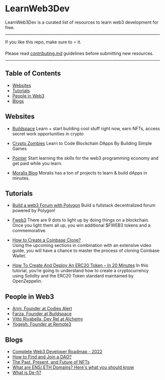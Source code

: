 # LearnWeb3Dev

LearnWeb3Dev is a curated list of resources to learn web3 development for free.

____________________________________________________________________________________________________________________________________________

If you like this repo, make sure to ⭐ it.

Please read [contributing.md](https://github.com/yogeshdhakal/learn-web3-development/blob/main/contributing.md) guidelines before submitting new resources.
____________________________________________________________________________________________________________________________________________

## Table of Contents

* [Websites](#websites)
* [Tutorials](#tutorials)
* [People in Web3](#people-in-web3)
* [Blogs](blogs)


## Websites

* [Buildspace](https://buildspace.so/)
Learn + start building cool stuff right now, earn NFTs, access secret work opportunities in crypto

* [Crypto Zombies](https://cryptozombies.io/)
Learn to Code Blockchain DApps By Building Simple Games

* [Pointer](https://www.pointer.gg/)
Start learning the skills for the web3 programming economy and get paid while you learn.

* [Moralis Blog](https://moralis.io/blog/)
Moralis has a ton of projects to learn & build dApps in minutes.


## Tutorials

* [Build a web3 Forum with Polygon](https://www.pointer.gg/tutorials)
Build a fullstack decentralized forum powered by Polygon!

* [Fweb3](https://fweb3.xyz/)
There are 9 dots to light up by doing things on a blockchain. Once you light them all up, you win additional $FWEB3 tokens and a commemorative.

* [How to Create a Coinbase Clone?](https://moralis.io/cloning-coinbase-wallet-how-to-create-a-coinbase-clone/)\
Using the upcoming sections in combination with an extensive video guide, you will have a chance to master the process of cloning Coinbase Wallet.

* [How To Create And Deploy An ERC20 Token – In 20 Minutes](https://vitto.cc/how-to-create-and-deploy-an-erc20-token-in-20-minutes/)
In this tutorial, you’re going to understand how to create a cryptocurrency using Solidity and the ERC20 Token standard maintained by OpenZeppelin.


## People in Web3

* [Anni, Founder at Codies Alert](https://twitter.com/Anni_Maan)
* [Farza, Founder at Buildspace](https://twitter.com/FarzaTV)
* [Vitto Rivabella, Dev Rel at Alchemy](https://twitter.com/VittoStack)
* [Yogesh, Founder at Remote3](https://twitter.com/_justYogesh)


## Blogs

* [Complete Web3 Developer Roadmap - 2022](https://remote3.co/blog-post/complete-web3-developer-roadmap-2022)
* [How to Find and Join a DAO?](https://remote3.co/blog-post/how-to-find-and-join-a-dao)
* [The Past, Present, and Future of NFTs](https://www.web3.university/article/brief-history-of-nfts)
* [What are ENS/.ETH Domains? Here's what you should know](https://remote3.co/blog-post/what-are-ens-domains-here-is-what-you-should-know)
* [What is De-fi?](https://www.coinbase.com/learn/crypto-basics/what-is-defi)
